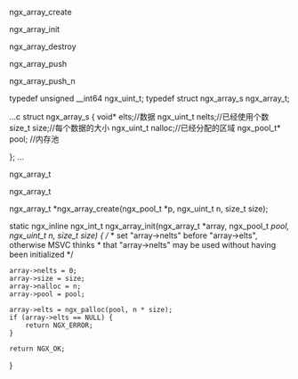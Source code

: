 ngx_array_create



ngx_array_init



ngx_array_destroy




ngx_array_push



ngx_array_push_n




typedef  unsigned __int64 ngx_uint_t;
typedef struct ngx_array_s  ngx_array_t;
 
...c 
struct ngx_array_s 
{
    void*       elts;//数据
    ngx_uint_t  nelts;//已经使用个数
    size_t      size;//每个数据的大小
    ngx_uint_t  nalloc;//已经分配的区域
    ngx_pool_t* pool; //内存池
 
};
...

ngx_array_t

ngx_array_t

ngx_array_t *ngx_array_create(ngx_pool_t *p,
ngx_uint_t n, size_t size);

static ngx_inline ngx_int_t
ngx_array_init(ngx_array_t *array, ngx_pool_t *pool, ngx_uint_t n, size_t size)
{
    /*
     * set "array->nelts" before "array->elts", otherwise MSVC thinks
     * that "array->nelts" may be used without having been initialized
     */

    array->nelts = 0;
    array->size = size;
    array->nalloc = n;
    array->pool = pool;

    array->elts = ngx_palloc(pool, n * size);
    if (array->elts == NULL) {
        return NGX_ERROR;
    }

    return NGX_OK;
}